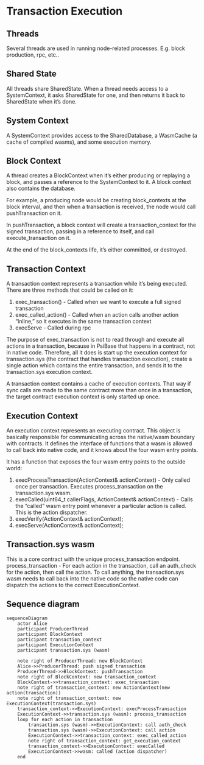 # Transaction Execution

## Threads

Several threads are used in running node-related processes. E.g. block production, rpc, etc..

## Shared State

All threads share SharedState. When a thread needs access to a SystemContext, it asks SharedState for one, and then returns it back to SharedState when it’s done.

## System Context

A SystemContext provides access to the SharedDatabase, a WasmCache (a cache of compiled wasms), and some execution memory.

## Block Context

A thread creates a BlockContext when it’s either producing or replaying a block, and passes a reference to the SystemContext to it. A block context also contains the database.

For example, a producing node would be creating block_contexts at the block interval, and then when a transaction is received, the node would call pushTransaction on it.

In pushTransaction, a block context will create a transaction_context for the signed transaction, passing in a reference to itself, and call execute_transaction on it.

At the end of the block_contexts life, it’s either committed, or destroyed.

## Transaction Context

A transaction context represents a transaction while it’s being executed. There are three methods that could be called on it:
1. exec_transaction() - Called when we want to execute a full signed transaction
2. exec_called_action() - Called when an action calls another action “inline,” so it executes in the same transaction context
3. execServe - Called during rpc

The purpose of exec_transaction is not to read through and execute all actions in a transaction, because in PsiBase that happens in a contract, not in native code. Therefore, all it does is start up the execution context for transaction.sys (the contract that handles transaction execution), create a single action which contains the entire transaction, and sends it to the transaction.sys execution context.

A transaction context contains a cache of execution contexts. That way if sync calls are made to the same contract more than once in a transaction, the target contract execution context is only started up once.

## Execution Context

An execution context represents an executing contract. This object is basically responsible for communicating across the native/wasm boundary with contracts. It defines the interface of functions that a wasm is allowed to call back into native code, and it knows about the four wasm entry points. 

It has a function that exposes the four wasm entry points to the outside world:
1. execProcessTransaction(ActionContext& actionContext) - Only called once per transaction. Executes process_transaction on the transaction.sys wasm.
2. execCalled(uint64_t callerFlags, ActionContext& actionContext) - Calls the “called” wasm entry point whenever a particular action is called. This is the action dispatcher.
3. execVerify(ActionContext& actionContext);
4. execServe(ActionContext& actionContext);

## Transaction.sys wasm

This is a core contract with the unique process_transaction endpoint.
process_transaction - For each action in the transaction, call an auth_check for the action, then call the action. To call anything, the transaction.sys wasm needs to call back into the native code so the native code can dispatch the actions to the correct ExecutionContext.

## Sequence diagram

```mermaid
sequenceDiagram
    actor Alice
    participant ProducerThread
    participant BlockContext
    participant transaction_context
    participant ExecutionContext
    participant transaction.sys (wasm)

    note right of ProducerThread: new BlockContext
    Alice->>ProducerThread: push signed transaction
    ProducerThread->>BlockContext: pushTransaction
    note right of BlockContext: new transaction_context
    BlockContext->>transaction_context: exec_transaction
    note right of transaction_context: new ActionContext(new action(transaction))
    note right of transaction_context: new ExecutionContext(transaction.sys)
    transaction_context->>ExecutionContext: execProcessTransaction
    ExecutionContext->>transaction.sys (wasm): process_transaction
    loop for each action in transaction
        transaction.sys (wasm)->>ExecutionContext: call auth_check
        transaction.sys (wasm)->>ExecutionContext: call action
        ExecutionContext->>transaction_context: exec_called_action
        note right of transaction_context: get_execution_context
        transaction_context->>ExecutionContext: execCalled 
        ExecutionContext->>wasm: called (action dispatcher)
    end
```